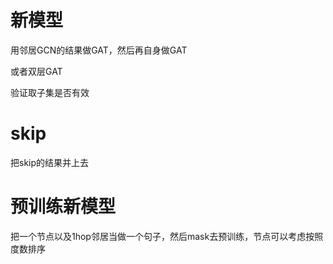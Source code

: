 # 新模型
用邻居GCN的结果做GAT，然后再自身做GAT

或者双层GAT

验证取子集是否有效

# skip
把skip的结果并上去

# 预训练新模型
把一个节点以及1hop邻居当做一个句子，然后mask去预训练，节点可以考虑按照度数排序